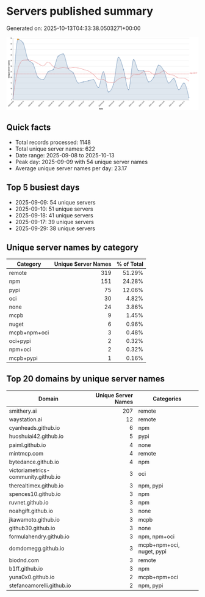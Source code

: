 # Servers published summary

Generated on: 2025-10-13T04:33:38.0503271+00:00

![Unique servers per day](servers-per-day.svg)

## Quick facts
- Total records processed: 1148
- Total unique server names: 622
- Date range: 2025-09-08 to 2025-10-13
- Peak day: 2025-09-09 with 54 unique server names
- Average unique server names per day: 23.17

## Top 5 busiest days
- 2025-09-09: 54 unique servers
- 2025-09-10: 51 unique servers
- 2025-09-18: 41 unique servers
- 2025-09-17: 39 unique servers
- 2025-09-29: 38 unique servers

## Unique server names by category

| Category | Unique Server Names | % of Total |
|----------|---------------------:|-----------:|
| remote | 319 | 51.29% |
| npm | 151 | 24.28% |
| pypi | 75 | 12.06% |
| oci | 30 | 4.82% |
| none | 24 | 3.86% |
| mcpb | 9 | 1.45% |
| nuget | 6 | 0.96% |
| mcpb+npm+oci | 3 | 0.48% |
| oci+pypi | 2 | 0.32% |
| npm+oci | 2 | 0.32% |
| mcpb+pypi | 1 | 0.16% |

## Top 20 domains by unique server names

| Domain | Unique Server Names | Categories |
|--------|---------------------:|------------|
| smithery.ai | 207 | remote |
| waystation.ai | 12 | remote |
| cyanheads.github.io | 6 | npm |
| huoshuiai42.github.io | 5 | pypi |
| paiml.github.io | 4 | none |
| mintmcp.com | 4 | remote |
| bytedance.github.io | 4 | npm |
| victoriametrics-community.github.io | 3 | oci |
| therealtimex.github.io | 3 | npm, pypi |
| spences10.github.io | 3 | npm |
| ruvnet.github.io | 3 | npm |
| noahgift.github.io | 3 | none |
| jkawamoto.github.io | 3 | mcpb |
| github30.github.io | 3 | none |
| formulahendry.github.io | 3 | npm, npm+oci |
| domdomegg.github.io | 3 | mcpb+npm+oci, nuget, pypi |
| biodnd.com | 3 | remote |
| b1ff.github.io | 3 | npm |
| yuna0x0.github.io | 2 | mcpb+npm+oci |
| stefanoamorelli.github.io | 2 | npm, pypi |
